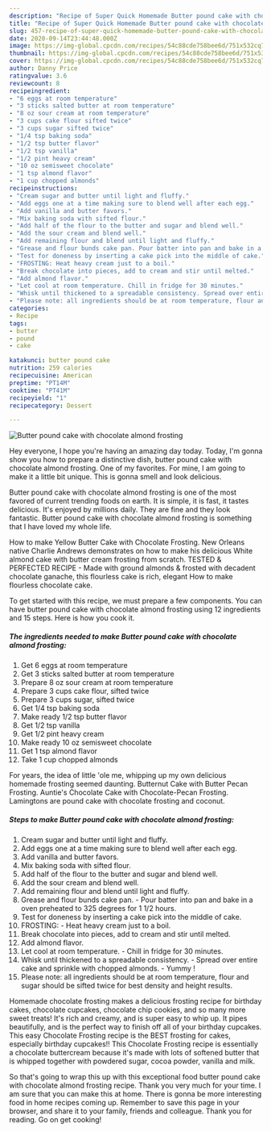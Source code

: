 ```yaml
---
description: "Recipe of Super Quick Homemade Butter pound cake with chocolate almond frosting"
title: "Recipe of Super Quick Homemade Butter pound cake with chocolate almond frosting"
slug: 457-recipe-of-super-quick-homemade-butter-pound-cake-with-chocolate-almond-frosting
date: 2020-09-14T23:44:48.000Z
image: https://img-global.cpcdn.com/recipes/54c88cde758bee6d/751x532cq70/butter-pound-cake-with-chocolate-almond-frosting-recipe-main-photo.jpg
thumbnail: https://img-global.cpcdn.com/recipes/54c88cde758bee6d/751x532cq70/butter-pound-cake-with-chocolate-almond-frosting-recipe-main-photo.jpg
cover: https://img-global.cpcdn.com/recipes/54c88cde758bee6d/751x532cq70/butter-pound-cake-with-chocolate-almond-frosting-recipe-main-photo.jpg
author: Danny Price
ratingvalue: 3.6
reviewcount: 8
recipeingredient:
- "6 eggs at room temperature"
- "3 sticks salted butter at room temperature"
- "8 oz sour cream at room temperature"
- "3 cups cake flour sifted twice"
- "3 cups sugar sifted twice"
- "1/4 tsp baking soda"
- "1/2 tsp butter flavor"
- "1/2 tsp vanilla"
- "1/2 pint heavy cream"
- "10 oz semisweet chocolate"
- "1 tsp almond flavor"
- "1 cup chopped almonds"
recipeinstructions:
- "Cream sugar and butter until light and fluffy."
- "Add eggs one at a time making sure to blend well after each egg."
- "Add vanilla and butter favors."
- "Mix baking soda with sifted flour."
- "Add half of the flour to the butter and sugar and blend well."
- "Add the sour cream and blend well."
- "Add remaining flour and blend until light and fluffy."
- "Grease and flour bunds cake pan. Pour batter into pan and bake in a oven preheated to 325 degrees for 1 1/2 hours."
- "Test for doneness by inserting a cake pick into the middle of cake."
- "FROSTING: Heat heavy cream just to a boil."
- "Break chocolate into pieces, add to cream and stir until melted."
- "Add almond flavor."
- "Let cool at room temperature. Chill in fridge for 30 minutes."
- "Whisk until thickened to a spreadable consistency. Spread over entire cake and sprinkle with chopped almonds. Yummy !"
- "Please note: all ingredients should be at room temperature, flour and sugar should be sifted twice for best density and height results."
categories:
- Recipe
tags:
- butter
- pound
- cake

katakunci: butter pound cake 
nutrition: 259 calories
recipecuisine: American
preptime: "PT14M"
cooktime: "PT41M"
recipeyield: "1"
recipecategory: Dessert

---
```



![Butter pound cake with chocolate almond frosting](https://img-global.cpcdn.com/recipes/54c88cde758bee6d/751x532cq70/butter-pound-cake-with-chocolate-almond-frosting-recipe-main-photo.jpg)

Hey everyone, I hope you're having an amazing day today. Today, I'm gonna show you how to prepare a distinctive dish, butter pound cake with chocolate almond frosting. One of my favorites. For mine, I am going to make it a little bit unique. This is gonna smell and look delicious.

Butter pound cake with chocolate almond frosting is one of the most favored of current trending foods on earth. It is simple, it is fast, it tastes delicious. It's enjoyed by millions daily. They are fine and they look fantastic. Butter pound cake with chocolate almond frosting is something that I have loved my whole life.

How to make Yellow Butter Cake with Chocolate Frosting. New Orleans native Charlie Andrews demonstrates on how to make his delicious White almond cake with butter cream frosting from scratch. TESTED &amp; PERFECTED RECIPE - Made with ground almonds &amp; frosted with decadent chocolate ganache, this flourless cake is rich, elegant How to make flourless chocolate cake.


To get started with this recipe, we must prepare a few components. You can have butter pound cake with chocolate almond frosting using 12 ingredients and 15 steps. Here is how you cook it.

<!--inarticleads1-->

##### The ingredients needed to make Butter pound cake with chocolate almond frosting:

1. Get 6 eggs at room temperature
1. Get 3 sticks salted butter at room temperature
1. Prepare 8 oz sour cream at room temperature
1. Prepare 3 cups cake flour, sifted twice
1. Prepare 3 cups sugar, sifted twice
1. Get 1/4 tsp baking soda
1. Make ready 1/2 tsp butter flavor
1. Get 1/2 tsp vanilla
1. Get 1/2 pint heavy cream
1. Make ready 10 oz semisweet chocolate
1. Get 1 tsp almond flavor
1. Take 1 cup chopped almonds


For years, the idea of little &#39;ole me, whipping up my own delicious homemade frosting seemed daunting. Butternut Cake with Butter Pecan Frosting. Auntie&#39;s Chocolate Cake with Chocolate-Pecan Frosting. Lamingtons are pound cake with chocolate frosting and coconut. 

<!--inarticleads2-->

##### Steps to make Butter pound cake with chocolate almond frosting:

1. Cream sugar and butter until light and fluffy.
1. Add eggs one at a time making sure to blend well after each egg.
1. Add vanilla and butter favors.
1. Mix baking soda with sifted flour.
1. Add half of the flour to the butter and sugar and blend well.
1. Add the sour cream and blend well.
1. Add remaining flour and blend until light and fluffy.
1. Grease and flour bunds cake pan. - Pour batter into pan and bake in a oven preheated to 325 degrees for 1 1/2 hours.
1. Test for doneness by inserting a cake pick into the middle of cake.
1. FROSTING: - Heat heavy cream just to a boil.
1. Break chocolate into pieces, add to cream and stir until melted.
1. Add almond flavor.
1. Let cool at room temperature. - Chill in fridge for 30 minutes.
1. Whisk until thickened to a spreadable consistency. - Spread over entire cake and sprinkle with chopped almonds. - Yummy !
1. Please note: all ingredients should be at room temperature, flour and sugar should be sifted twice for best density and height results.


Homemade chocolate frosting makes a delicious frosting recipe for birthday cakes, chocolate cupcakes, chocolate chip cookies, and so many more sweet treats! It&#39;s rich and creamy, and is super easy to whip up. It pipes beautifully, and is the perfect way to finish off all of your birthday cupcakes. This easy Chocolate Frosting recipe is the BEST frosting for cakes, especially birthday cupcakes!! This Chocolate Frosting recipe is essentially a chocolate buttercream because it&#39;s made with lots of softened butter that is whipped together with powdered sugar, cocoa powder, vanilla and milk. 

So that's going to wrap this up with this exceptional food butter pound cake with chocolate almond frosting recipe. Thank you very much for your time. I am sure that you can make this at home. There is gonna be more interesting food in home recipes coming up. Remember to save this page in your browser, and share it to your family, friends and colleague. Thank you for reading. Go on get cooking!
